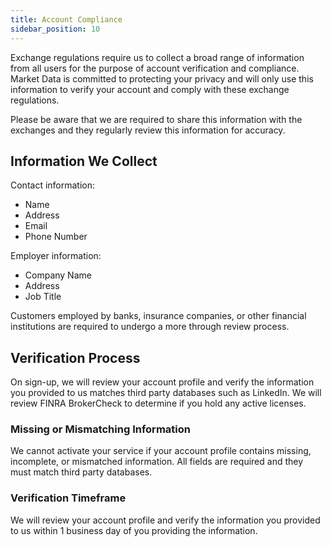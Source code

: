 ```yaml
---
title: Account Compliance
sidebar_position: 10
---
```


Exchange regulations require us to collect a broad range of information from all users for the purpose of account verification and compliance. Market Data is committed to protecting your privacy and will only use this information to verify your account and comply with these exchange regulations.

Please be aware that we are required to share this information with the exchanges and they regularly review this information for accuracy.

## Information We Collect

Contact information:
- Name
- Address
- Email
- Phone Number

Employer information:
- Company Name
- Address
- Job Title

Customers employed by banks, insurance companies, or other financial institutions are required to undergo a more through review process.

## Verification Process

On sign-up, we will review your account profile and verify the information you provided to us matches third party databases such as LinkedIn. We will review FINRA BrokerCheck to determine if you hold any active licenses.

### Missing or Mismatching Information

We cannot activate your service if your account profile contains missing, incomplete, or mismatched information. All fields are required and they must match third party databases.

### Verification Timeframe

We will review your account profile and verify the information you provided to us within 1 business day of you providing the information.




